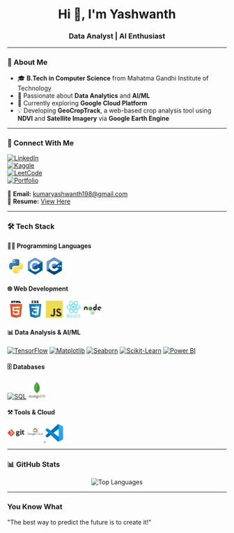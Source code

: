 <h1 align="center">Hi 👋, I'm Yashwanth</h1>
<h3 align="center"> Data Analyst | AI Enthusiast</h3>

---

### 🚀 About Me
- 🎓 **B.Tech in Computer Science** from Mahatma Gandhi Institute of Technology  
- 🔭 Passionate about **Data Analytics**  and **AI/ML**
- 🌱 Currently exploring **Google Cloud Platform**  
- 💡 Developing **GeoCropTrack**, a web-based crop analysis tool using **NDVI** and **Satellite Imagery** via **Google Earth Engine**
---

### 🔗 Connect With Me  
[![LinkedIn](https://img.shields.io/badge/LinkedIn-0A66C2?style=for-the-badge&logo=linkedin&logoColor=white)](https://linkedin.com/in/thota-yashwanth-50b51b239)  
[![Kaggle](https://img.shields.io/badge/Kaggle-20BEFF?style=for-the-badge&logo=kaggle&logoColor=white)](https://kaggle.com/thotayashwanth)  
[![LeetCode](https://img.shields.io/badge/LeetCode-FFA116?style=for-the-badge&logo=leetcode&logoColor=white)](https://www.leetcode.com/yashwanth_smarty/)  
[![Portfolio](https://img.shields.io/badge/Portfolio-24292F?style=for-the-badge&logo=github&logoColor=white)](https://yashwanth-smarty.github.io/My-Portfolio)  

📧 **Email:** [kumaryashwanth198@gmail.com](mailto:kumaryashwanth198@gmail.com)  
📄 **Resume:** [View Here](https://drive.google.com/file/d/1c8R8be-57StW_zuCVM_MjfRRmTL_3O9S/view?usp=drive_link)  

---

### 🛠️ Tech Stack  

#### **👨‍💻 Programming Languages**  
<p align="left"> 
  <a href="https://www.python.org"><img src="https://raw.githubusercontent.com/devicons/devicon/master/icons/python/python-original.svg" alt="Python" width="40" height="40"/></a>
  <a href="https://www.cprogramming.com/"><img src="https://raw.githubusercontent.com/devicons/devicon/master/icons/c/c-original.svg" alt="C" width="40" height="40"/></a>
  <a href="https://www.w3schools.com/cpp/"><img src="https://raw.githubusercontent.com/devicons/devicon/master/icons/cplusplus/cplusplus-original.svg" alt="C++" width="40" height="40"/></a>
</p>

#### **🌐 Web Development**  
<p align="left">
  <a href="https://developer.mozilla.org/en-US/docs/Web/HTML"><img src="https://raw.githubusercontent.com/devicons/devicon/master/icons/html5/html5-original-wordmark.svg" alt="HTML5" width="40" height="40"/></a>
  <a href="https://developer.mozilla.org/en-US/docs/Web/CSS"><img src="https://raw.githubusercontent.com/devicons/devicon/master/icons/css3/css3-original-wordmark.svg" alt="CSS3" width="40" height="40"/></a>
  <a href="https://developer.mozilla.org/en-US/docs/Web/JavaScript"><img src="https://raw.githubusercontent.com/devicons/devicon/master/icons/javascript/javascript-original.svg" alt="JavaScript" width="40" height="40"/></a>
  <a href="https://react.dev/"><img src="https://raw.githubusercontent.com/devicons/devicon/master/icons/react/react-original-wordmark.svg" alt="React" width="40" height="40"/></a>
  <a href="https://nodejs.org/"><img src="https://raw.githubusercontent.com/devicons/devicon/master/icons/nodejs/nodejs-original-wordmark.svg" alt="Node.js" width="40" height="40"/></a>
</p>

#### **📊 Data Analysis & AI/ML**  
<p align="left">
  <a href="https://www.tensorflow.org/"><img src="https://www.vectorlogo.zone/logos/tensorflow/tensorflow-icon.svg" alt="TensorFlow" width="40" height="40"/></a>
  <a href="https://matplotlib.org/"><img src="https://upload.wikimedia.org/wikipedia/commons/8/84/Matplotlib_icon.svg" alt="Matplotlib" width="40" height="40"/></a>
  <a href="https://seaborn.pydata.org/"><img src="https://seaborn.pydata.org/_images/logo-mark-lightbg.svg" alt="Seaborn" width="40" height="40"/></a>
  <a href="https://scikit-learn.org/"><img src="https://upload.wikimedia.org/wikipedia/commons/0/05/Scikit_learn_logo_small.svg" alt="Scikit-Learn" width="40" height="40"/></a>
  <a href="https://www.microsoft.com/en-us/power-platform/products/power-bi"><img src="https://upload.wikimedia.org/wikipedia/commons/c/cf/New_Power_BI_Logo.svg" alt="Power BI" width="40" height="40"/></a>
</p>

#### **🗄️ Databases**  
<p align="left">
    <a href="https://www.w3schools.com/sql/"><img src="https://www.svgrepo.com/show/303229/microsoft-sql-server-logo.svg" alt="SQL" width="40" height="40"/></a>
    <a href="https://www.mongodb.com/"><img src="https://raw.githubusercontent.com/devicons/devicon/master/icons/mongodb/mongodb-original-wordmark.svg" alt="MongoDB" width="40" height="40"/></a>
</p>

#### **⚒️ Tools & Cloud**  
<p align="left">
  <a href="https://git-scm.com/"><img src="https://raw.githubusercontent.com/devicons/devicon/master/icons/git/git-original-wordmark.svg" alt="Git" width="40" height="40"/></a>
  <a href="https://cloud.google.com/">
  <img src="https://raw.githubusercontent.com/devicons/devicon/master/icons/googlecloud/googlecloud-original-wordmark.svg" alt="GCP" width="40" height="40"/>
</a>
  <a href="https://code.visualstudio.com/">
  <img src="https://raw.githubusercontent.com/devicons/devicon/master/icons/vscode/vscode-original.svg" alt="VS Code" width="40" height="40"/>
</a>
</p>

---

### 📊 GitHub Stats  
<p align="center">
  <img src="https://github-readme-stats.vercel.app/api/top-langs?username=yashwanth-smarty&show_icons=true&theme=radical&layout=compact" alt="Top Languages" />
</p>

---

### You Know What  
"The best way to predict the future is to create it!"  
